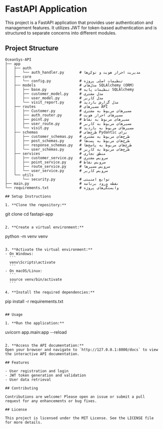 # FastAPI Application

This project is a FastAPI application that provides user authentication and management features. It utilizes JWT for token-based authentication and is structured to separate concerns into different modules.

## Project Structure

```
OceanSys-API
├── app
│   ├── auth
│   │   └── auth_handler.py       # مدیریت احراز هویت و توکن‌ها
│   ├── core
│   │   └── config.py             # تنظیمات اصلی پروژه
│   ├── models                    # مدل‌های SQLAlchemy (ORM)
│   │   ├── base.py               # تنظیمات پایه SQLAlchemy
│   │   ├── customer_model.py     # مدل مشتری
│   │   ├── user_model.py         # مدل کاربر
│   │   └── visit_report.py       # مدل گزارش بازدید
│   ├── routes                    # مسیرهای API
│   │   ├── Customer.py           # مسیرهای مربوط به مشتری
│   │   ├── auth_router.py        # مسیرهای احراز هویت
│   │   ├── point.py              # مسیرهای مربوط به نقاط
│   │   ├── user_route.py         # مسیرهای مربوط به کاربر
│   │   └── visit.py              # مسیرهای مربوط به بازدید
│   ├── schemas                   # طرح‌های Pydantic برای  
│   │   ├── customer_schemas.py   # طرح‌های مربوط به مشتری
│   │   ├── post_schemas.py       # طرح‌های مربوط به پست‌ها
│   │   ├── response_schemas.py   # طرح‌های مربوط به پاسخ‌ها
│   │   └── user_schemas.py       # طرح‌های مربوط به کاربر
│   ├── services                  # منطق تجاری
│   │   ├── customer_service.py   # سرویس مشتری
│   │   ├── point_service.py      # سرویس نقاط
│   │   ├── route_service.py      # سرویس مسیرها
│   │   └── user_service.py       # سرویس کاربر
│   └── utils
│       └── security.py           # توابع امنیتی
├── main.py                       # نقطه ورود برنامه
└── requirements.txt              # وابستگی‌های پروژه

## Setup Instructions

1. **Clone the repository:**
   ```
   git clone <repository-url>
   cd fastapi-app
   ```

2. **Create a virtual environment:**
   ```
   python -m venv venv
   ```

3. **Activate the virtual environment:**
   - On Windows:
     ```
     venv\Scripts\activate
     ```
   - On macOS/Linux:
     ```
     source venv/bin/activate
     ```

4. **Install the required dependencies:**
   ```
   pip install -r requirements.txt
   ```

## Usage

1. **Run the application:**
   ```
   uvicorn app.main:app --reload
   ```

2. **Access the API documentation:**
   Open your browser and navigate to `http://127.0.0.1:8000/docs` to view the interactive API documentation.

## Features

- User registration and login
- JWT token generation and validation
- User data retrieval

## Contributing

Contributions are welcome! Please open an issue or submit a pull request for any enhancements or bug fixes.

## License

This project is licensed under the MIT License. See the LICENSE file for more details.